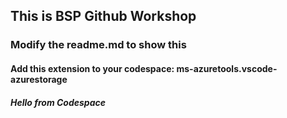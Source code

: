 ## This is BSP Github Workshop
### Modify the readme.md to show this
#### Add this extension to your codespace: ms-azuretools.vscode-azurestorage
##### Hello from Codespace

